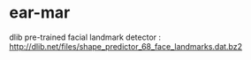 # ear-mar
dlib pre-trained facial landmark detector : http://dlib.net/files/shape_predictor_68_face_landmarks.dat.bz2
